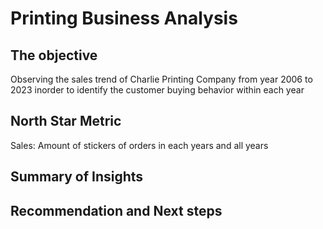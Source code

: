 # Printing Business Analysis

## The objective
Observing the sales trend of Charlie Printing Company from year 2006 to 2023 inorder to identify the customer buying behavior within each year

## North Star Metric
Sales: Amount of stickers of orders in each years and all years 

## Summary of Insights 

## Recommendation and Next steps

